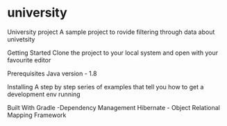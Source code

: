 # university
University project
A sample project to rovide filtering through data about univetsity

Getting Started
Clone the project to your local system and open with your favourite editor

Prerequisites
Java version - 1.8

Installing
A step by step series of examples that tell you how to get a development env running

Built With
Gradle -Dependency Management
Hibernate - Object Relational Mapping Framework
